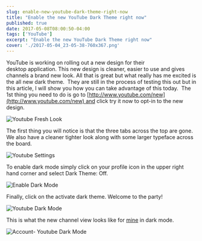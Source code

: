 ```yaml
---
slug: enable-new-youtube-dark-theme-right-now
title: "Enable the new YouTube Dark Theme right now"
published: true
date: 2017-05-08T08:00:50-04:00
tags: ['YouTube']
excerpt: "Enable the new YouTube Dark Theme right now"
cover: './2017-05-04_23-05-38-760x367.png'
---
```


YouTube is working on rolling out a new design for their desktop application. This new design is cleaner, easier to use and gives channels a brand new look. All that is great but what really has me excited is the all new dark theme.  They are still in the process of testing this out but in this article, I will show you how you can take advantage of this today.  The 1st thing you need to do is go to [http://www.youtube.com/new](http://www.youtube.com/new) and click try it now to opt-in to the new design.  

![Youtube Fresh Look](./2017-05-04_23-03-41-1024x495.png)

The first thing you will notice is that the three tabs across the top are gone. We also have a cleaner tighter look along with some larger typeface across the board.  

![Youtube Settings](./2017-05-04_23-04-38-1024x495.png)

To enable dark mode simply click on your profile icon in the upper right hand corner and select Dark Theme: Off.  

![Enable Dark Mode](./2017-05-04_23-05-10.png)

Finally, click on the activate dark theme. Welcome to the party!  

![Youtube Dark Mode](./2017-05-04_23-05-38-1024x495.png)

This is what the new channel view looks like for [mine](http://www.youtube.com/therealdanvega) in dark mode. 

![Account- Youtube Dark Mode](./2017-05-05_07-40-20-1024x495.png)
